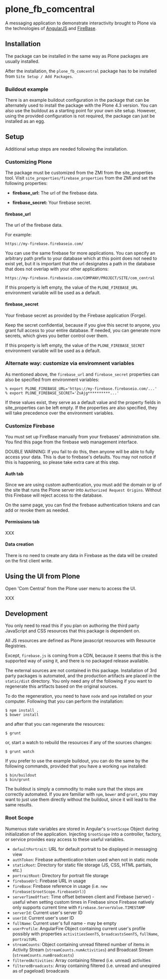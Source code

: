 
# plone_fb_comcentral #

A messaging application to demonstrate interactivity brought to Plone via the technologies of [AngularJS](http://angularjs.org) and [FireBase](http://firebase.com).


## Installation ##

The package can be installed in the same way as Plone packages are usually installed.

After the installation, the `plone_fb_comcentral` package has to be installed from `Site Setup / Add Packages`.


### Buildout example ###

There is an example buildout configuration in the package that can be alternately used to install the package with the Plone 4.3 version. You can also use the buildout as a starting point for your own site setup. However, using the provided configuration is not required, the package can just be installed as an egg.


## Setup ##

Additional setup steps are needed following the installation.


### Customizing Plone ###

The package must be customized from the ZMI from the site_properties tool. Visit `site_properties/firebase_properties` from the ZMI and set the following properties:

- **firebase_url:** The url of the firebase data.

- **firebase_secret:** Your firebase secret.


#### firebase_url

The url of the firebase data.

For example:

    https://my-firebase.firebaseio.com/


You can use the same firebase for more applications. You can specify an arbitrary path prefix to your database which at this point does not need to exist yet, but it is important that the url designates a path in the database that does not overlap with your other applications:

    https://my-firebase.firebaseio.com/COMPANY/PROJECT/SITE/com_central

If this property is left empty, the value of the `PLONE_FIREBASE_URL` environment variable will be used as a default.


#### firebase_secret

Your firebase secret as provided by the Firebase application (Forge).

Keep the secret confidential, because if you give this secret to anyone, you grant full access to your entire database. If needed, you can generate more secrets, which gives you better control over them.

If this property is left empty, the value of the `PLONE_FIREBASE_SECRET` environment variable will be used as a default.


### Alternate way: customize via enviromnent variables ###

As mentioned above, the `firebase_url` and `firebase_secret` properties can also be specified from environment variables:

    % export PLONE_FIREBASE_URL='https://my-firebase.firebaseio.com/...'
    % export PLONE_FIREBASE_SECRET='ZsAjg**********...'

If these values exist, they serve as a default value and the property fields in site_properties can be left empty. If the properties are also specified, they will take precedence over the environment variables.


### Customize Firebase ###

You must set up FireBase manually from your firebases' administration site. You find this page from the firebase web management interface.

DOUBLE WARNING: If you fail to do this, then anyone will be able to fully access your data. This is due to firebase's defaults. You may not notice if this is happening, so please take extra care at this step.


#### Auth tab

Since we are using custom authentication, you must add the domain or ip of the site that runs the Plone server into `Authorized Request Origins`. Without this Firebase will reject access to the database.

On the same page, you can find the firebase authentication tokens and can add or revoke them as needed.


#### Permissions tab

XXX
 


#### Data creation

There is no need to create any data in Firebase as the data will be created on the first client write.


## Using the UI from Plone ##

Open 'Com Central' from the Plone user menu to access the UI.

XXX


## Development ##

You only need to read this if you plan on authoring the third party JavaScript and CSS resources that this package is dependent on.

All JS resources are defined as Plone javascript resources with Resource Registries.

Except, `firebase.js` is coming from a CDN, because it seems that this is the supported way of using it, and there is no packaged release available.

The external sources are not contained in this package. Installation of 3rd party packages is automated, and the production artifacts are placed in the `static/dist` directory. You only need any of the following if you want to regenerate this artifacts based on the original sources.

To do the regeneration, you need to have `node` and `npm` installed on your computer. Following that you can perform the installation:

    $ npm install .
    $ bower install

and after that you can regenerate the resources:

    $ grunt

or, start a watch to rebuild the resources if any of the sources changes:

    $ grunt watch

If you prefer to use the example buildout, you can do the same by the following commands, provided that you have a working `npm` installed:

    $ bin/buildout
    $ bin/grunt

The buildout is simply a commodity to make sure that the steps are correctly automated. If you are familiar with `npm`, `bower` and `grunt`, you may want to just use them directly without the buildout, since it will lead to the same results.

### Root Scope ###

Numerous state variables are stored in Angular's `$rootScope` Object during initialization of the application. Injecting `$rootScope` into a controller, factory, or service provides easy access to these useful variables.

- `defaultPortrait`: URL for default portrait to be displayed in messaging view
- `authToken`: Firebase authentication token used when not in static mode
- `staticRoot`: Directory for static file storage (JS, CSS, HTML partials, etc.)
- `portraitRoot`: Directory for portrait file storage
- `firebaseUrl`: Firebase URL in usage
- `fireBase`: Firebase reference in usage (i.e. `new Firebase($rootScope.firebaseUrl)`)
- `serverTimeOffset`: Time offset between client and Firebase (server) - useful when setting custom times in Firebase since Firebase natively only supports current time with `Firebase.ServerValue.TIMESTAMP`
- `serverId`: Current user's server ID
- `userId`: Current user's user ID
- `fullName`: Current user's full name - may be empty
- `userProfile`: AngularFire Object containing current user's profile possibly with properties `activitiesSeenTS`, `broadcastsSeenTS`, `fullName`, `portraitURL`
- `streamCounts`: Object containing unread filtered number of items in Activity Stream (`streamCounts.numActivities`) and Broadcast Stream (`streamCounts.numBroadcasts`)
- `filteredActivities`: Array containing filtered (i.e. unread) activities
- `filteredBroadcasts`: Array containing filtered (i.e. unread and unexpired as of pageload) broadcasts